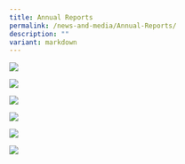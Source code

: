 ```yaml
---
title: Annual Reports
permalink: /news-and-media/Annual-Reports/
description: ""
variant: markdown
---
```

<a href="https://drive.google.com/file/d/1OqFfhGonYAf0d70Bb_Dcid4yB0UbPRdP/view?usp=sharing">![](/images/2024_annual_report.jpg)
	
![](/images/2023%20annual%20report.jpg)</a><a href="https://drive.google.com/file/d/1LgPlotin4eZ5h-Gsd-bXUUmM79XjuNen/view?usp=sharing">
	
</a><a href="https://drive.google.com/file/d/18BrdI3j9kqpl-_YUj-HRuK-7UBFXQxcm/view?usp=sharing">![](/images/2022%20%20.jpg)
	
</a><a href="https://drive.google.com/file/d/1NsYJxiO2W19-YA0pl6YgiH8C8gVb0khY/view?usp=sharing">![](/images/2021%20Annual%20Report.png)
	
</a><a href="https://drive.google.com/file/d/1roBlWgsmuQgh0GKkZDY4quHWYxvtE963/view?usp=sharing">![](/images/2020.jpg)

</a><a href="https://drive.google.com/file/d/1eide1EiSAT2_PwMTyDrfe5nJ0_PVtkdJ/view?usp=sharing">![](/images/2019.jpg)</a>